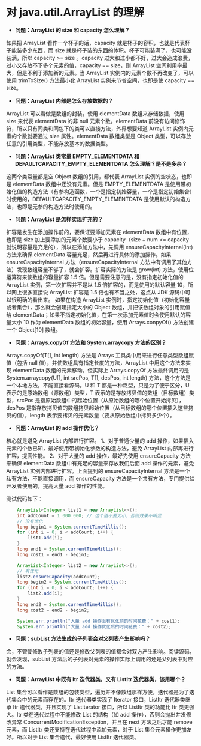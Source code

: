 # 对 java.util.ArrayList 的理解

- **问题：ArrayList 的 size 和 capacity 怎么理解？**

如果把 ArrayList 看作一个杯子的话，capacity 就是杯子的容积，也就是代表杯子能装多少东西，而 size 就是杯子装的东西的体积。杯子可能装满了，也可能没装满，所以 capacity >= size 。capacity 过大和过小都不好，过大会造成浪费，过小又存放不下多个元素的值，capacity == size，则 ArrayList 空间利用率最大，但是不利于添加新的元素。当 ArrayList 实例内的元素个数不再改变了，可以使用 trimToSize() 方法最小化 ArrayList 实例来节省空间，也即是使 capacity == size。


- **问题：ArrayList 内部是怎么存放数据的？**

ArrayList 可以看做是数组的封装，使用 elementData 数组来存储数据，使用 size 来代表 elementData 的非 null 元素个数。elementData 前没有访问修饰符，所以只有同类和同包下的类可以直接方法，外界想要知道 ArrayList 实例内元素的个数就要通过 size 属性。elementData 数组类型是 Object 类型，可以存放任意的引用类型，不能存放基本的数据类型。


- **问题：ArrayList 类常量 EMPTY_ELEMENTDATA 和 DEFAULTCAPACITY_EMPTY_ELEMENTDATA 怎么理解？是不是多余？**

这两个类常量都是空 Object 数组的引用，都代表 ArrayList 实例的空状态，也即是 elementData 数组中还没有元素。但是 EMPTY_ELEMENTDATA 是使用带初始化值的构造方法（有参构造函数，一个是指定初始容量，一个是指定初始集合）时使用的，DEFAULTCAPACITY_EMPTY_ELEMENTDATA 是使用默认的构造方法，也即是无参的构造方法时使用的。


- **问题：ArrayList 是怎样实现扩充的？**

扩容是发生在添加操作前的，要保证要添加元素在 elementData 数组中有位置，也即是 size 加上要添加的元素个数要小于 capacity（size + num <= capacity 就说明容量是充足的），所以在添加方法中，先调用 ensureCapacityInternal(int) 方法来确保 elementData 容量充足，然后再进行具体的添加操作。如果 ensureCapacityInternal 方法（ensureCapacityInternal 方法中有调用了其他方法）发现数组容量不够了，就会扩容。扩容实际的方法是 grow(int) 方法，使用位运算符来使数组的容量扩容 1.5 倍。但是需要注意的是，没有指定初始化值的 ArrayList 实例，第一次扩容并不是以 1.5 倍扩容的，而是使用的默认容量 10，所以网上很多直接说 ArrayList 扩容是 1.5 倍也有不当之处，这点从 JDK 源码中可以很明确的看出来。
如果在构造 ArrayList 实例时，指定初始化值（初始化容量或者集合），那么就会创建指定大小的 Object 数组，并把该数组对象的引用赋值给 elementData；如果不指定初始化值，在第一次添加元素值时会使用默认的容量大小 10 作为 elementData 数组的初始容量，使用 Arrays.conpyOf() 方法创建一个 Object[10] 数组。


- **问题：Arrays.copyOf 方法和 System.arraycopy 方法的区别？**

Arrays.copyOf(T[], int length) 方法是 Arrays 工具类中用来进行任意类型数组赋值（包括 null 值），并使数组具有指定长度的方法，ArrayList 中用这个方法来实现 elementData 数组的元素移动。但实际上 Arrays.copyOf 方法最终调用的是 System.arraycopy(U[], int srcPos, T[], desPos, int length) 方法，这个方法是一个本地方法，不能直接看源码。U 和 T 都是一种泛型，只是为了便于区分，U 表示的是原始数组（源数组）类型，T 表示的是存放拷贝值的数组（目标数组）类型，srcPos 是指原始数组中的起始位置（从原始数组的哪个位置开始拷贝），desPos 是指存放拷贝值的数组拷贝起始位置（从目标数组的哪个位置插入这些拷贝的值），length 表示要拷贝的元素数量（要从原始数组中拷贝多少个）。


- **问题：ArrayList 的 add 操作优化？**

核心就是避免 ArrayList 内部进行扩容。
1、对于普通少量的 add 操作，如果插入元素的个数已知，最好使用带初始化参数的构造方法，避免 ArrayList 内部再进行扩容，提高性能。
2、对于大量的 add 操作，最好先使用 ensureCapacity 方法来确保 elementData 数组中有充足的容量来存放我们后面 add 操作的元素，避免 ArrayList 实例内部进行扩容。上面提到的 ensureCapacityInternal 方法是一个私有方法，不能直接调用，而 ensureCapacity 方法是一个共有方法，专门提供给开发者使用的，提高大量 add 操作的性能。

测试代码如下：
``` java
    ArrayList<Integer> list1 = new ArrayList<>();
    int addCount = 1_000_000; // 这个值不要太小，否则效果不明显
    // 没有优化
    long begin1 = System.currentTimeMillis();
    for (int i = 0; i < addCount; i++) {
        list1.add(i);
    }
    long end1 = System.currentTimeMillis();
    long cost1 = end1 - begin1;

    ArrayList<Integer> list2 = new ArrayList<>();
    // 有优化
    list2.ensureCapacity(addCount);
    long begin2 = System.currentTimeMillis();
    for (int i = 0; i < addCount; i++) {
        list2.add(i);
    }
    long end2 = System.currentTimeMillis();
    long cost2 = end2 - begin2;

    System.err.println("大量 add 操作没有优化前的时间花费：" + cost1);
    System.err.println("大量 add 操作优化后的时间花费：" + cost2);
```

- **问题：subList 方法生成的子列表会对父列表产生影响吗？**

会，不管使修改子列表的值还是修改父列表的值都会对双方产生影响。阅读源码，就会发现，subList 方法后的子列表对元素的操作实际上调用的还是父列表中对应的方法。

- **问题：ArrayList 中既有 Itr 迭代器类，又有 ListItr 迭代器类，该用哪个？**

List 集合可以看作是数组的包装类型，遍历并不像数组那样方便，迭代器是为了迭代集合中的元素而存在的。Itr 迭代器类实现了 Iterator 接口，ListItr 迭代器类继承 Itr 迭代器类，并且实现了 ListIterator 接口，所以 ListItr 类的功能比 Itr 类更强大。Itr 类在迭代过程中不能修改 List 的结构（如 add 操作），否则会抛出并发修改异常 ConcurrentModificationException，并且在 next 方法之后才能 remove 元素，而 ListItr 类还支持在迭代过程中添加元素，对于 List 集合元素操作更加友好。所以对于 List 集合迭代，最好使用 ListItr 迭代器类。


